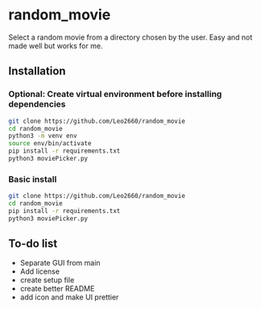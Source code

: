 # random_movie

Select a random movie from a directory chosen by the user. Easy and not made well but works for me.

## Installation 

### Optional: Create virtual environment before installing dependencies
```bash 
git clone https://github.com/Leo2660/random_movie
cd random_movie
python3 -m venv env
source env/bin/activate
pip install -r requirements.txt
python3 moviePicker.py
```

### Basic install
```bash 
git clone https://github.com/Leo2660/random_movie
cd random_movie
pip install -r requirements.txt
python3 moviePicker.py
```



## To-do list

* Separate GUI from main
* Add license
* create setup file
* create better README
* add icon and make UI prettier
